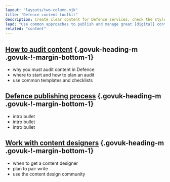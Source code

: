 ```yaml
---
layout: "layouts/two-column.njk"
title: "Defence content toolkit"
description: Create clear content for Defence services, check the styles you need to use and how to work with content designers."
lead: "Use common approaches to publish and manage great [digital] content across Defence."
related: "content"
---
```


## [How to audit content](/content-toolkit/how-to-audit-content) {.govuk-heading-m .govuk-!-margin-bottom-1}

- why you must audit content in Defence
- where to start and how to plan an audit
- use common templates and checklists

## [Defence publishing process](/content-toolkit/defence-publishing-process) {.govuk-heading-m .govuk-!-margin-bottom-1}

- intro  bullet 
- intro bullet 
- intro bullet

## [Work with content designers](/content-toolkit/work-with-content-designers) {.govuk-heading-m .govuk-!-margin-bottom-1}

- when to get a content designer
- plan to pair write
- use the content design community

